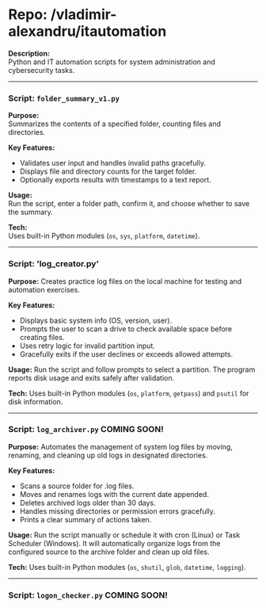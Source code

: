 # Repo: /vladimir-alexandru/itautomation  

**Description:**  
Python and IT automation scripts for system administration and cybersecurity tasks.

---

### Script: `folder_summary_v1.py`  
**Purpose:**  
Summarizes the contents of a specified folder, counting files and directories.  

**Key Features:**  
- Validates user input and handles invalid paths gracefully.  
- Displays file and directory counts for the target folder.  
- Optionally exports results with timestamps to a text report.  

**Usage:**  
Run the script, enter a folder path, confirm it, and choose whether to save the summary.  

**Tech:**  
Uses built-in Python modules (`os`, `sys`, `platform`, `datetime`).  

---

### Script: 'log_creator.py'

**Purpose:**
Creates practice log files on the local machine for testing and automation exercises.

**Key Features:**
- Displays basic system info (OS, version, user).
- Prompts the user to scan a drive to check available space before creating files.
- Uses retry logic for invalid partition input.
- Gracefully exits if the user declines or exceeds allowed attempts.

**Usage:**
Run the script and follow prompts to select a partition. The program reports disk usage and exits safely after validation.

**Tech:**
Uses built-in Python modules (`os`, `platform`, `getpass`) and `psutil` for disk information.

---

### Script: `log_archiver.py` COMING SOON!

**Purpose:**
Automates the management of system log files by moving, renaming, and cleaning up old logs in designated directories.

**Key Features:**
- Scans a source folder for .log files.
- Moves and renames logs with the current date appended.
- Deletes archived logs older than 30 days.
- Handles missing directories or permission errors gracefully.
- Prints a clear summary of actions taken.

**Usage:**
Run the script manually or schedule it with cron (Linux) or Task Scheduler (Windows). It will automatically organize logs from the configured source to the archive folder and clean up old files.

**Tech:**
Uses built-in Python modules (`os`, `shutil`, `glob`, `datetime`, `logging`).

---

### Script: `logon_checker.py` COMING SOON!